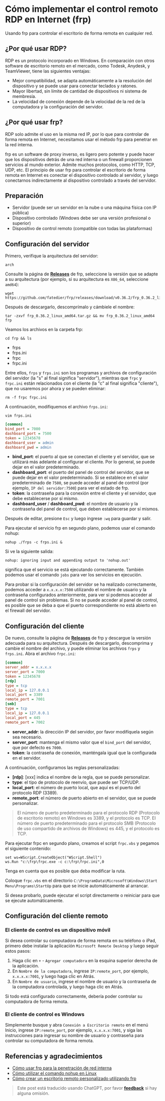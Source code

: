 # Cómo implementar el control remoto RDP en Internet (frp)

Usando frp para controlar el escritorio de forma remota en cualquier red.

## ¿Por qué usar RDP?

RDP es un protocolo incorporado en Windows. En comparación con otros software de escritorio remoto en el mercado, como Todesk, Anydesk, y TeamViewer, tiene las siguientes ventajas:

- Mejor compatibilidad, se adapta automáticamente a la resolución del dispositivo y se puede usar para conectar teclados y ratones.
- Mayor libertad, sin límite de cantidad de dispositivos ni sistema de membresía.
- La velocidad de conexión depende de la velocidad de la red de la computadora y la configuración del servidor.

## ¿Por qué usar frp?

RDP solo admite el uso en la misma red IP, por lo que para controlar de forma remota en Internet, necesitamos usar el método frp para penetrar en la red interna.

frp es un software de proxy inverso, es ligero pero potente y puede hacer que los dispositivos detrás de una red interna o un firewall proporcionen servicios al mundo exterior. Admite muchos protocolos, como HTTP, TCP, UDP, etc. El principio de usar frp para controlar el escritorio de forma remota en Internet es conectar el dispositivo controlado al servidor, y luego conectarnos indirectamente al dispositivo controlado a través del servidor.

## Preparación

- Servidor (puede ser un servidor en la nube o una máquina física con IP pública)
- Dispositivo controlado (Windows debe ser una versión profesional o superior)
- Dispositivo de control remoto (compatible con todas las plataformas)

## Configuración del servidor

Primero, verifique la arquitectura del servidor:

```shell
arch
```

Consulte la página de [**Releases**](https://github.com/fatedier/frp/releases) de frp, seleccione la versión que se adapte a su arquitectura (por ejemplo, si su arquitectura es `X86_64`, seleccione `amd64`):

```shell
wget https://github.com/fatedier/frp/releases/download/v0.36.2/frp_0.36.2_linux_amd64.tar.gz
```

Después de descargarlo, descomprímalo y cámbiele el nombre:

```shell
tar -zxvf frp_0.36.2_linux_amd64.tar.gz && mv frp_0.36.2_linux_amd64 frp
```

Veamos los archivos en la carpeta frp:

```shell
cd frp && ls
```

- frps
- frps.ini
- frpc
- frpc.ini

Entre ellos, `frps` y `frps.ini` son los programas y archivos de configuración del servidor (la "s" al final significa "servidor"), mientras que `frpc` y `frpc.ini` están relacionados con el cliente (la "c" al final significa "cliente"), que no usaremos por ahora y se pueden eliminar:

```shell
rm -f frpc frpc.ini
```

A continuación, modifiquemos el archivo `frps.ini`:

```shell
vim frps.ini
```

```ini title="frps.ini"
[common]
bind_port = 7000
dashboard_port = 7500
token = 12345678
dashboard_user = admin
dashboard_pwd = admin
```

- **bind_port**: el puerto al que se conectan el cliente y el servidor, que se utilizará más adelante al configurar el cliente. Por lo general, se puede dejar en el valor predeterminado.
- **dashboard_port**: el puerto del panel de control del servidor, que se puede dejar en el valor predeterminado. Si se establece en el valor predeterminado de `7500`, se puede acceder al panel de control (por ejemplo, `IP del servidor:7500`) para ver el estado de frp.
- **token**: la contraseña para la conexión entre el cliente y el servidor, que debe establecerse por sí mismo.
- **dashboard_user** / **dashboard_pwd**: el nombre de usuario y la contraseña del panel de control, que deben establecerse por sí mismos.

Después de editar, presione `Esc` y luego ingrese `:wq` para guardar y salir.

Para ejecutar el servicio frp en segundo plano, podemos usar el comando nohup:

```shell
nohup ./frps -c frps.ini &
```

Si ve la siguiente salida:

```shell
nohup: ignoring input and appending output to 'nohup.out'
```

significa que el servicio se está ejecutando correctamente. También podemos usar el comando `jobs` para ver los servicios en ejecución.

Para probar si la configuración del servidor se ha realizado correctamente, podemos acceder a `x.x.x.x:7500` utilizando el nombre de usuario y la contraseña configurados anteriormente, para ver si podemos acceder al panel de control sin problemas. Si no se puede acceder al panel de control, es posible que se deba a que el puerto correspondiente no está abierto en el firewall del servidor.

## Configuración del cliente

De nuevo, consulte la página de [**Releases**](https://github.com/fatedier/frp/releases) de frp y descargue la versión adecuada para su arquitectura. Después de descargarlo, descomprima y cambie el nombre del archivo, y puede eliminar los archivos `frps` y `frps.ini`. Abra el archivo `frpc.ini`:

```ini title="frpc.ini"
[common]
server_addr = x.x.x.x
server_port = 7000
token = 12345678
[rdp]
type = tcp
local_ip = 127.0.0.1
local_port = 3389
remote_port = 7001
[smb]
type = tcp
local_ip = 127.0.0.1
local_port = 445
remote_port = 7002
```

- **server_addr**: la dirección IP del servidor, por favor modifíquela según sea necesario.
- **server_port**: mantenga el mismo valor que el `bind_port` del servidor, que por defecto es `7000`.
- **token**: la contraseña de conexión, manténgala igual que la configurada en el servidor.

A continuación, configuramos las reglas personalizadas:

- **[rdp]**: [xxx] indica el nombre de la regla, que se puede personalizar.
- **type**: el tipo de protocolo de reenvío, que puede ser TCP/UDP.
- **local_port**: el número de puerto local, que aquí es el puerto del protocolo RDP (3389).
- **remote_port**: el número de puerto abierto en el servidor, que se puede personalizar.

> El número de puerto predeterminado para el protocolo RDP (Protocolo de escritorio remoto) en Windows es 3389, y el protocolo es TCP.
> El número de puerto predeterminado para el protocolo SMB (Protocolo de uso compartido de archivos de Windows) es 445, y el protocolo es TCP.

Para ejecutar frpc en segundo plano, creamos el script `frpc.vbs` y pegamos el siguiente contenido:

```vbscript title="frpc.vbs"
set ws=WScript.CreateObject("WScript.Shell")
ws.Run "c:\frp\frpc.exe -c c:\frp\frpc.ini",0
```

Tenga en cuenta que es posible que deba modificar la ruta.

Coloque `frpc.vbs` en el directorio `C:\ProgramData\Microsoft\Windows\Start Menu\Programs\StartUp` para que se inicie automáticamente al arrancar.

Si desea probarlo, puede ejecutar el script directamente o reiniciar para que se ejecute automáticamente.

## Configuración del cliente remoto

### El cliente de control es un dispositivo móvil

Si desea controlar su computadora de forma remota en su teléfono o iPad, primero debe instalar la aplicación `Microsoft Remote Desktop` y luego seguir estos pasos:

1. Haga clic en `+` - `Agregar computadora` en la esquina superior derecha de la aplicación.
2. En `Nombre de la computadora`, ingrese `IP:remote_port`, por ejemplo, `x.x.x.x:7001`, y luego haga clic en Atrás.
3. En `Nombre de usuario`, ingrese el nombre de usuario y la contraseña de la computadora controlada, y luego haga clic en Atrás.

Si todo está configurado correctamente, debería poder controlar su computadora de forma remota.

### El cliente de control es Windows

Simplemente busque y abra `Conexión a Escritorio remoto` en el menú Inicio, ingrese `IP:remote_port`, por ejemplo, `x.x.x.x:7001`, y siga las instrucciones para ingresar su nombre de usuario y contraseña para controlar su computadora de forma remota.

## Referencias y agradecimientos

- [Cómo usar frp para la penetración de red interna](https://sspai.com/post/52523)
- [Cómo utilizar el comando nohup en Linux](https://ehlxr.me/2017/01/18/Linux-%E7%9A%84-nohup-%E5%91%BD%E4%BB%A4%E7%9A%84%E7%94%A8%E6%B3%95/)
- [Cómo crear un escritorio remoto personalizado utilizando frp](https://pa.ci/77.html)

> Este post está traducido usando ChatGPT, por favor [**feedback**](https://github.com/linyuxuanlin/Wiki_MkDocs/issues/new) si hay alguna omisión.